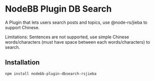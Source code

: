 # NodeBB Plugin DB Search

A Plugin that lets users search posts and topics, use @node-rs/jieba to support Chinese.

Limitations: Sentences are not supported, use simple Chinese words/characters (must have space between each words/characters) to search.

## Installation

    npm install nodebb-plugin-dbsearch-rsjieba



